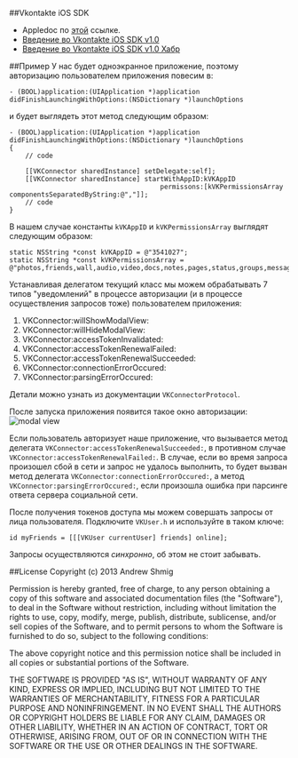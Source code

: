 ##Vkontakte iOS SDK

* Appledoc по [этой](https://github.com/AndrewShmig/Vkontakte-iOS-SDK/tree/master/Vkontakte%20iOS%20SDK_Project/VkontakteSDK_Source/docs) ссылке.
* [Введение во Vkontakte iOS SDK v1.0](http://developing-ios-apps-with-andrew-shmig.blogspot.ru/2013/06/vkontakte-ios-sdk-v10.html)
* [Введение во Vkontakte iOS SDK v1.0 Хабр](http://habrahabr.ru/post/184560/)

##Пример
У нас будет одноэкранное приложение, поэтому авторизацию пользователем приложения повесим в:
````
- (BOOL)application:(UIApplication *)application didFinishLaunchingWithOptions:(NSDictionary *)launchOptions
````

и будет выглядеть этот метод следующим образом:

````
- (BOOL)application:(UIApplication *)application didFinishLaunchingWithOptions:(NSDictionary *)launchOptions
{
    // code
    
    [[VKConnector sharedInstance] setDelegate:self];
    [[VKConnector sharedInstance] startWithAppID:kVKAppID
                                      permissons:[kVKPermissionsArray componentsSeparatedByString:@","]];
    // code
}
````

В нашем случае константы ````kVKAppID```` и ````kVKPermissionsArray```` выглядят следующим образом:

````
static NSString *const kVKAppID = @"3541027";
static NSString *const kVKPermissionsArray = @"photos,friends,wall,audio,video,docs,notes,pages,status,groups,messages";
````

Устанавливая делегатом текущий класс мы можем обрабатывать 7 типов "уведомлений" в процессе авторизации (и в процессе 
осуществления запросов тоже) пользователем приложения:
1. VKConnector:willShowModalView:
2. VKConnector:willHideModalView:
3. VKConnector:accessTokenInvalidated:
4. VKConnector:accessTokenRenewalFailed:
5. VKConnector:accessTokenRenewalSucceeded:
6. VKConnector:connectionErrorOccured:
7. VKConnector:parsingErrorOccured:

Детали можно узнать из документации ````VKConnectorProtocol````.

После запуска приложения появится такое окно авторизации:
![modal view](http://s1.ipicture.ru/uploads/20130627/RHRTb93X.png)

Если пользователь авторизует наше приложение, что вызывается метод делегата ````VKConnector:accessTokenRenewalSucceeded:````,
в противном случае ````VKConnector:accessTokenRenewalFailed:````.
В случае, если во время запроса произошел сбой в сети и запрос не удалось выполнить, то будет вызван метод делегата 
````VKConnector:connectionErrorOccured:````, а метод ````VKConnector:parsingErrorOccured:````, если произошла ошибка
при парсинге ответа сервера социальной сети.

После получения токенов доступа мы можем совершать запросы от лица пользователя.
Подключите ````VKUser.h```` и используйте в таком ключе:
````
id myFriends = [[[VKUser currentUser] friends] online];
````

Запросы осуществляются *синхронно*, об этом не стоит забывать.


##License
Copyright (c) 2013 Andrew Shmig

Permission is hereby granted, free of charge, to any person obtaining a copy
of this software and associated documentation files (the "Software"), to deal
in the Software without restriction, including without limitation the rights
to use, copy, modify, merge, publish, distribute, sublicense, and/or sell
copies of the Software, and to permit persons to whom the Software is
furnished to do so, subject to the following conditions:

The above copyright notice and this permission notice shall be included in
all copies or substantial portions of the Software.

THE SOFTWARE IS PROVIDED "AS IS", WITHOUT WARRANTY OF ANY KIND, EXPRESS OR
IMPLIED, INCLUDING BUT NOT LIMITED TO THE WARRANTIES OF MERCHANTABILITY,
FITNESS FOR A PARTICULAR PURPOSE AND NONINFRINGEMENT. IN NO EVENT SHALL THE
AUTHORS OR COPYRIGHT HOLDERS BE LIABLE FOR ANY CLAIM, DAMAGES OR OTHER
LIABILITY, WHETHER IN AN ACTION OF CONTRACT, TORT OR OTHERWISE, ARISING FROM,
OUT OF OR IN CONNECTION WITH THE SOFTWARE OR THE USE OR OTHER DEALINGS IN
THE SOFTWARE.
